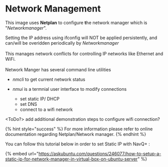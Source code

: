 # Network Management

This image uses **Netplan** to configure **t**he network manager which is "_Networkmanager_".

Setting the IP address using ifconfig will NOT be applied persistently, and can/will be overidden periodically by _Networkmanager_ \
\
This manages  network conflicts for controlling IP networks like Ethernet and WiFi.\
\
Network Manger has several command line utilities

* _nmcli_  to get current network status
*   _nmui_ is a termnial user interface to modify connections&#x20;

    * set static IP/ DHCP
    * set DNS
    * connect to a wifi network&#x20;



\<ToDo?> add additional demonstration steps to configure wifi connection?



{% hint style="success" %}
For more information please refer to online documentation regarding Netplan/Network manager.
{% endhint %}

You can follow this tutorial below in order to set Static IP with NavQ+ :

{% embed url="https://askubuntu.com/questions/246077/how-to-setup-a-static-ip-for-network-manager-in-virtual-box-on-ubuntu-server" %}

